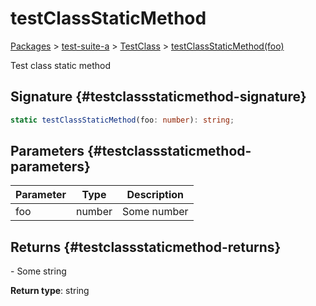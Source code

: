 # testClassStaticMethod

[Packages](/) > [test-suite-a](/test-suite-a/) > [TestClass](/test-suite-a/testclass-class/) > [testClassStaticMethod(foo)](/test-suite-a/testclass-class/testclassstaticmethod-method)

Test class static method

## Signature {#testclassstaticmethod-signature}

```typescript
static testClassStaticMethod(foo: number): string;
```

## Parameters {#testclassstaticmethod-parameters}

| Parameter | Type | Description |
| - | - | - |
| foo | number | Some number |

## Returns {#testclassstaticmethod-returns}

\- Some string

**Return type**: string
